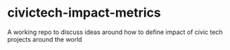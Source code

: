 # civictech-impact-metrics
A working repo to discuss ideas around how to define impact of civic tech projects around the world
